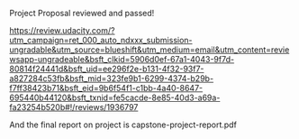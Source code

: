 Project Proposal reviewed and passed!

https://review.udacity.com/?utm_campaign=ret_000_auto_ndxxx_submission-ungradable&utm_source=blueshift&utm_medium=email&utm_content=reviewsapp-ungradeable&bsft_clkid=5906d0ef-67a1-4043-9f7d-80814f24441d&bsft_uid=ee296f2e-b131-4f32-93f7-a827284c53fb&bsft_mid=323fe9b1-6299-4374-b29b-f7ff38423b71&bsft_eid=9b6f54f1-c1bb-4a40-8647-695440b44120&bsft_txnid=fe5cacde-8e85-40d3-a69a-fa23254b520b#!/reviews/1936797

And the final report on project is capstone-project-report.pdf
